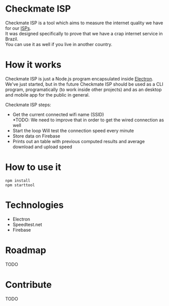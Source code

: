# Checkmate ISP
Checkmate ISP is a tool which aims to measure the internet quality we have for our [ISPs](https://en.wikipedia.org/wiki/Internet_service_provider).  
It was designed specifically to prove that we have a crap internet service in Brazil.  
You can use it as well if you live in another country.

# How it works
Checkmate ISP is just a Node.js program encapsulated inside [Electron](http://electron.atom.io/).  
We've just started, but in the future Checkmate ISP should be used as a CLI program, programatically (to work inside other projects) and as an desktop and mobile app for the public in general.  

Checkmate ISP steps:  
- Get the current connected wifi name (SSID)  
	*TODO: We need to improve that in order to get the wired connection as well  
- Start the loop
	Will test the connection speed every minute  
- Store data on Firebase  
- Prints out an table with previous computed results and average download and upload speed


# How to use it
```
npm install
npm starttool
```

# Technologies
- Electron  
- Speedtest.net  
- Firebase  

# Roadmap
TODO

# Contribute
TODO